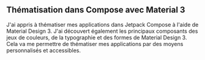 ## Thématisation dans Compose avec Material 3

J'ai appris à thématiser mes applications dans Jetpack Compose à l'aide de Material Design 3. J'ai découvert également les principaux composants des jeux de couleurs, de la typographie et des formes de Material Design 3. Cela va me permettre de thématiser mes applications par des moyens personnalisés et accessibles.